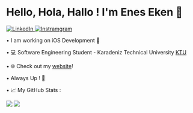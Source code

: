 <h1>Hello, Hola, Hallo ! I'm Enes Eken 👋</h1>
<p>
  <a href="https://www.linkedin.com/in/enes-eken-68404b287/" target="_blank">
    <img alt="LinkedIn" src="https://img.shields.io/badge/LinkedIn-Connect-blue?style=flat-square&logo=linkedin">
  </a>
  <a href="https://instagram.com/eneseken0" target="_blank">
    <img alt="Instramgram" src="https://img.shields.io/badge/Instagram-Follow-blue?style=flat-square&logo=instagram">
  </a>
</p>
<p>• I am working on iOS Development  </p>
<p>• 💻 Software Engineering Student - Karadeniz Technical University <a href="https://www.ktu.edu.tr/">KTU</a></p>
<p>• 🌐 Check out my <a href="https://eneseken95.github.io/enesekencom/">website</a>!</p>
<p>• Always Up ! 🚀</p>
<p>• 📈 My GitHub Stats :</p>
<div>
  <img src="https://github-readme-stats.vercel.app/api?username=eneseken95&show_icons=true&hide_border=true&&count_private=true&theme=radical&border_radius=1em" /> 

  <img style="float: end;" src="https://github-readme-stats.vercel.app/api/top-langs/?username=eneseken95&show_icons=true&hide_border=true&layout=compact&&count_private=true&theme=radical&langs_count=8&bg_color=#434d58&card_width=400&border_radius=1em%22/%3E" />
</div>
